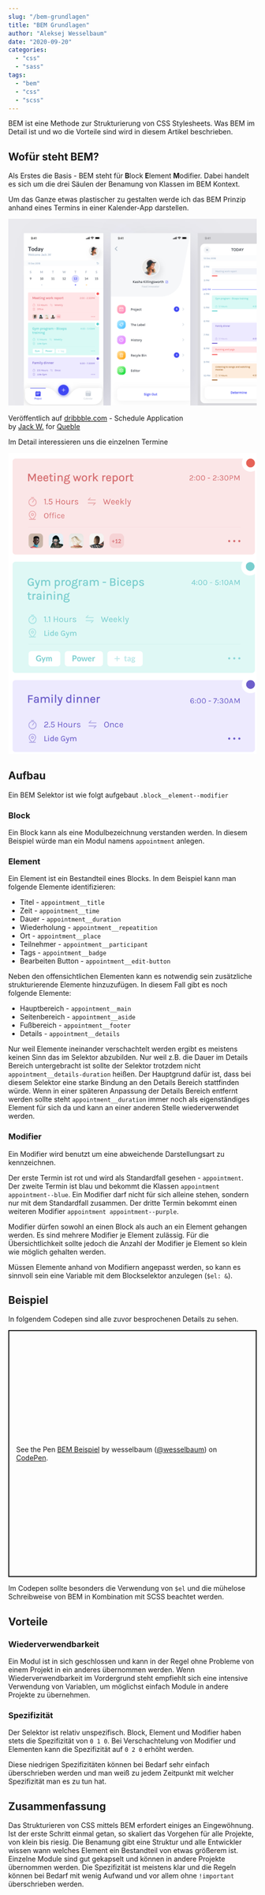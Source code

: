 ```yaml
---
slug: "/bem-grundlagen"  
title: "BEM Grundlagen"
author: "Aleksej Wesselbaum"
date: "2020-09-20"
categories: 
  - "css"
  - "sass"
tags: 
  - "bem"
  - "css"
  - "scss"
---
```


BEM ist eine Methode zur Strukturierung von CSS Stylesheets. Was BEM im Detail ist und wo die Vorteile sind wird in diesem Artikel beschrieben.

## Wofür steht BEM?

Als Erstes die Basis - BEM steht für **B**lock **E**lement **M**odifier. Dabei handelt es sich um die drei Säulen der Benamung von Klassen im BEM Kontext.

Um das Ganze etwas plastischer zu gestalten werde ich das BEM Prinzip anhand eines Termins in einer Kalender-App darstellen.

![](../../../public/images/schedule_application.png)

Veröffentlich auf [dribbble.com](https://dribbble.com/shots/5707404-Schedule-Application?utm_source=Clipboard_Shot&utm_campaign=JPstyle&utm_content=Schedule%20Application&utm_medium=Social_Share) - Schedule Application  
by [Jack W.](https://dribbble.com/JPstyle) for [Queble](https://dribbble.com/queble)

Im Detail interessieren uns die einzelnen Termine

![](../../../public/images/image-1.png)

## Aufbau

Ein BEM Selektor ist wie folgt aufgebaut `.block__element--modifier`

### Block

Ein Block kann als eine Modulbezeichnung verstanden werden. In diesem Beispiel würde man ein Modul namens `appointment` anlegen.

### Element

Ein Element ist ein Bestandteil eines Blocks. In dem Beispiel kann man folgende Elemente identifizieren:

- Titel - `appointment__title`
- Zeit - `appointment__time`
- Dauer - `appointment__duration`
- Wiederholung - `appointment__repeatition`
- Ort - `appointment__place`
- Teilnehmer - `appointment__participant`
- Tags - `appointment__badge`
- Bearbeiten Button - `appointment__edit-button`

Neben den offensichtlichen Elementen kann es notwendig sein zusätzliche strukturierende Elemente hinzuzufügen. In diesem Fall gibt es noch folgende Elemente:

- Hauptbereich - `appointment__main`
- Seitenbereich - `appointment__aside`
- Fußbereich - `appointment__footer`
- Details - `appointment__details`

Nur weil Elemente ineinander verschachtelt werden ergibt es meistens keinen Sinn das im Selektor abzubilden. Nur weil z.B. die Dauer im Details Bereich untergebracht ist sollte der Selektor trotzdem nicht `appointment__details-duration` heißen. Der Hauptgrund dafür ist, dass bei diesem Selektor eine starke Bindung an den Details Bereich stattfinden würde. Wenn in einer späteren Anpassung der Details Bereich entfernt werden sollte steht `appointment__duration` immer noch als eigenständiges Element für sich da und kann an einer anderen Stelle wiederverwendet werden.

### Modifier

Ein Modifier wird benutzt um eine abweichende Darstellungsart zu kennzeichnen.

Der erste Termin ist rot und wird als Standardfall gesehen - `appointment`. Der zweite Termin ist blau und bekommt die Klassen `appointment appointment--blue`. Ein Modifier darf nicht für sich alleine stehen, sondern nur mit dem Standardfall zusammen. Der dritte Termin bekommt einen weiteren Modifier `appointment appointment--purple`.

Modifier dürfen sowohl an einen Block als auch an ein Element gehangen werden. Es sind mehrere Modifier je Element zulässig. Für die Übersichtlichkeit sollte jedoch die Anzahl der Modifier je Element so klein wie möglich gehalten werden.

Müssen Elemente anhand von Modifiern angepasst werden, so kann es sinnvoll sein eine Variable mit dem Blockselektor anzulegen (`$el: &`).

## Beispiel

In folgendem Codepen sind alle zuvor besprochenen Details zu sehen.

<p class="codepen" data-height="500" data-theme-id="light" data-default-tab="css,result" data-user="wesselbaum" data-slug-hash="KKzQNLR" style="height: 500px; box-sizing: border-box; display: flex; align-items: center; justify-content: center; border: 2px solid; margin: 1em 0; padding: 1em;" data-pen-title="BEM Beispiel"><span>See the Pen <a href="https://codepen.io/wesselbaum/pen/KKzQNLR">BEM Beispiel</a> by wesselbaum (<a href="https://codepen.io/wesselbaum">@wesselbaum</a>) on <a href="https://codepen.io">CodePen</a>.</span></p>
<script async src="https://static.codepen.io/assets/embed/ei.js"></script>

Im Codepen sollte besonders die Verwendung von `$el` und die mühelose Schreibweise von BEM in Kombination mit SCSS beachtet werden.

## Vorteile

### Wiederverwendbarkeit

Ein Modul ist in sich geschlossen und kann in der Regel ohne Probleme von einem Projekt in ein anderes übernommen werden. Wenn Wiederverwendbarkeit im Vordergrund steht empfiehlt sich eine intensive Verwendung von Variablen, um möglichst einfach Module in andere Projekte zu übernehmen.

### Spezifizität

Der Selektor ist relativ unspezifisch. Block, Element und Modifier haben stets die Spezifizität von `0 1 0`. Bei Verschachtelung von Modifier und Elementen kann die Spezifizität auf `0 2 0` erhöht werden.

Diese niedrigen Spezifizitäten können bei Bedarf sehr einfach überschrieben werden und man weiß zu jedem Zeitpunkt mit welcher Spezifizität man es zu tun hat.

## Zusammenfassung

Das Strukturieren von CSS mittels BEM erfordert einiges an Eingewöhnung. Ist der erste Schritt einmal getan, so skaliert das Vorgehen für alle Projekte, von klein bis riesig. Die Benamung gibt eine Struktur und alle Entwickler wissen wann welches Element ein Bestandteil von etwas größerem ist. Einzelne Module sind gut gekapselt und können in andere Projekte übernommen werden. Die Spezifizität ist meistens klar und die Regeln können bei Bedarf mit wenig Aufwand und vor allem ohne `!important` überschrieben werden.
